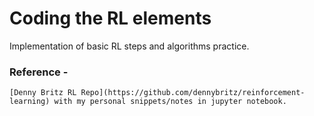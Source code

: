 # Coding the RL elements
Implementation of basic RL steps and algorithms practice.
### Reference -
    [Denny Britz RL Repo](https://github.com/dennybritz/reinforcement-learning) with my personal snippets/notes in jupyter notebook.
 
